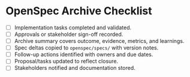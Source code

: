 # OpenSpec Archive Checklist

- [ ] Implementation tasks completed and validated.
- [ ] Approvals or stakeholder sign-off recorded.
- [ ] Archive summary covers outcome, evidence, metrics, and learnings.
- [ ] Spec deltas copied to `openspec/specs/` with version notes.
- [ ] Follow-up actions identified with owners and due dates.
- [ ] Proposal/tasks updated to reflect closure.
- [ ] Stakeholders notified and documentation stored.
